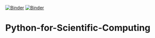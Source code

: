 [![Binder](https://mybinder.org/badge_logo.svg)](https://mybinder.org/v2/gh/xf-ma/Python-for-Scientific-Computing/HEAD)
[![Binder](https://mybinder.org/badge_logo.svg)](https://mybinder.org/v2/zenodo/10.5072/zenodo.1139240/)
# Python-for-Scientific-Computing

